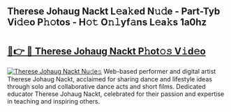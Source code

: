 ## Therese Johaug Nackt L𝚎a𝚔ed N𝚞𝚍e - Part-Tyb Vi𝚍𝚎o P𝚑𝚘tos - H𝚘𝚝 O𝚗𝚕yf𝚊ns L𝚎a𝚔s 1a0hz

# <h2><a href="http://kf3a07.oniu.top/?m=Therese+Johaug+Nackt">🔗👉 🔴 Therese Johaug Nackt P𝚑ot𝚘𝚜 V𝚒d𝚎o</a></h2>

[![Therese Johaug Nackt Nu𝚍e𝚜](https://i.imgur.com/0qMVB7G.gif)](http://kf3a07.oniu.top/?m=Therese+Johaug+Nackt)
Web-based performer and digital artist Therese Johaug Nackt, acclaimed for sharing dance and lifestyle ideas through solo and collaborative dance acts and short films. Dedicated educator Therese Johaug Nackt, celebrated for their passion and expertise in teaching and inspiring others.  
